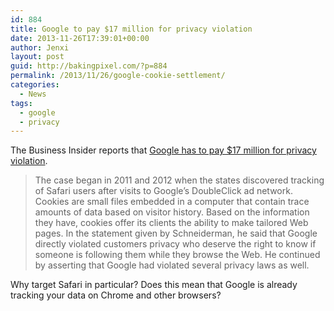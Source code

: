 ```yaml
---
id: 884
title: Google to pay $17 million for privacy violation
date: 2013-11-26T17:39:01+00:00
author: Jenxi
layout: post
guid: http://bakingpixel.com/?p=884
permalink: /2013/11/26/google-cookie-settlement/
categories:
  - News
tags:
  - google
  - privacy
---
```

The Business Insider reports that [Google has to pay $17 million for privacy violation](http://www.businessinsider.com/google-17-million-cookie-settlement-2013-11).

> The case began in 2011 and 2012 when the states discovered tracking of Safari users after visits to Google&#8217;s DoubleClick ad network. Cookies are small files embedded in a computer that contain trace amounts of data based on visitor history. Based on the information they have, cookies offer its clients the ability to make tailored Web pages. In the statement given by Schneiderman, he said that Google directly violated customers privacy who deserve the right to know if someone is following them while they browse the Web. He continued by asserting that Google had violated several privacy laws as well. 

Why target Safari in particular? Does this mean that Google is already tracking your data on Chrome and other browsers?